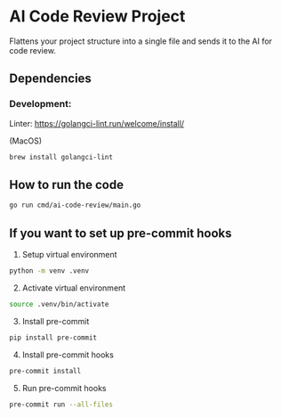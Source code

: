 # AI Code Review Project
Flattens your project structure into a single file and sends it to the AI for code review.

## Dependencies

### Development:
Linter:
https://golangci-lint.run/welcome/install/

(MacOS)
```bash
brew install golangci-lint
```

## How to run the code

```bash
go run cmd/ai-code-review/main.go
```

## If you want to set up pre-commit hooks

1. Setup virtual environment
```bash
python -m venv .venv
```

2. Activate virtual environment
```bash
source .venv/bin/activate
```

3. Install pre-commit
```bash
pip install pre-commit
```

4. Install pre-commit hooks
```bash
pre-commit install
```

5. Run pre-commit hooks
```bash
pre-commit run --all-files
```


